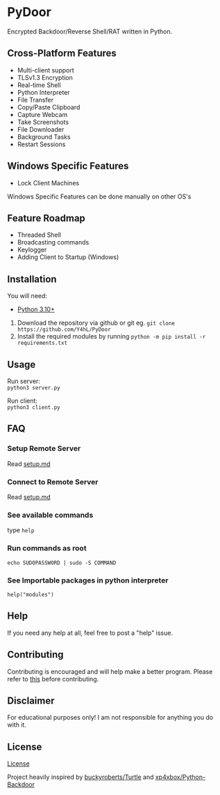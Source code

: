 # PyDoor  
  
Encrypted Backdoor/Reverse Shell/RAT written in Python.  
  
## Cross-Platform Features  
  
* Multi-client support  
* TLSv1.3 Encryption  
* Real-time Shell  
* Python Interpreter  
* File Transfer  
* Copy/Paste Clipboard  
* Capture Webcam  
* Take Screenshots  
* File Downloader  
* Background Tasks  
* Restart Sessions  
  
## Windows Specific Features  
  
* Lock Client Machines  
  
Windows Specific Features can be done manually on other OS's  
  
## Feature Roadmap  
  
* Threaded Shell  
* Broadcasting commands  
* Keylogger  
* Adding Client to Startup (Windows)  
  
## Installation  
  
You will need:  
  
* [Python 3.10+](https://www.python.org/downloads)  
  
1. Download the repository via github or git eg. `git clone https://github.com/Y4hL/PyDoor`  
2. Install the required modules by running `python -m pip install -r requirements.txt`  
  
## Usage  
  
Run server:  
`python3 server.py`  
  
Run client:  
`python3 client.py`  
  
## FAQ  
  
### Setup Remote Server  
  
Read [setup.md](https://github.com/Y4hL/PyDoor/blob/master/setup.md#server-setup)  
  
### Connect to Remote Server  
  
Read [setup.md](https://github.com/Y4hL/PyDoor/blob/master/setup.md#client-setup)  
  
### See available commands  
  
type `help`  
  
### Run commands as root  
  
`echo SUDOPASSWORD | sudo -S COMMAND`  
  
### See Importable packages in python interpreter  
  
`help("modules")`  
  
## Help  
  
If you need any help at all, feel free to post a "help" issue.  
  
## Contributing  
  
Contributing is encouraged and will help make a better program. Please refer to [this](https://gist.github.com/MarcDiethelm/7303312) before contributing.  
  
## Disclaimer  
  
For educational purposes only! I am not responsible for anything you do with it.  
  
## License  
  
[License](https://github.com/Y4hL/PyDoor/blob/master/LICENSE)  
  
Project heavily inspired by [buckyroberts/Turtle](https://github.com/buckyroberts/Turtle) and [xp4xbox/Python-Backdoor](https://github.com/xp4xbox/Python-Backdoor)  
